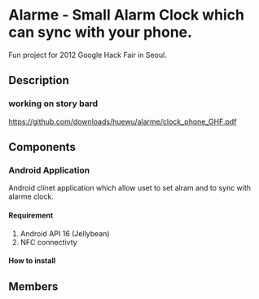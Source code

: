Alarme - Small Alarm Clock which can sync with your phone.
==========================================================

Fun project for 2012 Google Hack Fair in Seoul.

Description
---------------------------------
### working on story bard
  https://github.com/downloads/huewu/alarme/clock_phone_GHF.pdf

Components
---------------------------------
### Android Application
Android clinet application which allow uset to set alram and to sync with alarme clock.

#### Requirement
1. Android API 16 (Jellybean)
2. NFC connectivty

#### How to install

Members
---------------------------------

